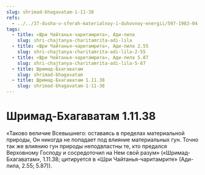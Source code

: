 ```yaml
---
slug: shrimad-bhagavatam-1-11-38
refs:
  - ../../37-dusha-v-sferah-materialnoy-i-duhovnoy-energii/597-1983-04-25-a1-osvobozhdenie-dushi-ot-vlasti-maji.md
tags:
  - title: «Шри Чайтанья-чаритамрита», Ади-лила
    slug: shri-chajtanya-charitamrita-adi-lila
  - title: «Шри Чайтанья-чаритамрита», Ади-лила 2.55
    slug: shri-chajtanya-charitamrita-adi-lila-2-55
  - title: «Шри Чайтанья-чаритамрита», Ади-лила 5.87
    slug: shri-chajtanya-charitamrita-adi-lila-5-87
  - title: Шримад-Бхагаватам
    slug: shrimad-bhagavatam
  - title: Шримад-Бхагаватам 1.11.38
    slug: shrimad-bhagavatam-1-11-38
---
```


# Шримад-Бхагаватам 1.11.38

«Таково величие Всевышнего: оставаясь в пределах материальной природы, Он никогда не попадает под влияние материальных гун. Точно так же влиянию гун природы неподвластны те, кто предался Верховному Господу и сосредоточил на Нем свой разум» («Шримад-Бхагаватам», 1.11.38; цитируется в «Шри Чайтанья-чаритамрите» (Ади-лила, 2.55; 5.87)).

